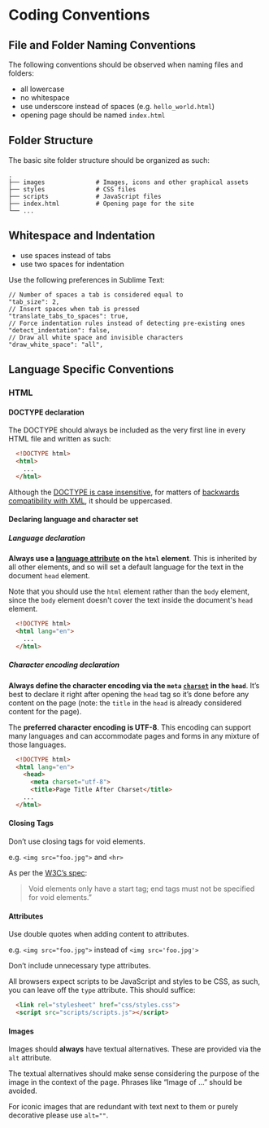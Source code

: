 # Coding Conventions

## File and Folder Naming Conventions

The following conventions should be observed when naming files and folders:

- all lowercase
- no whitespace
- use underscore instead of spaces (e.g. `hello_world.html`)
- opening page should be named `index.html`

## Folder Structure

The basic site folder structure should be organized as such:

    .
    ├── images              # Images, icons and other graphical assets
    ├── styles              # CSS files
    ├── scripts             # JavaScript files
    ├── index.html          # Opening page for the site
    └── ...

## Whitespace and Indentation

- use spaces instead of tabs
- use two spaces for indentation

Use the following preferences in Sublime Text:

    // Number of spaces a tab is considered equal to
    "tab_size": 2,
    // Insert spaces when tab is pressed
    "translate_tabs_to_spaces": true,
    // Force indentation rules instead of detecting pre-existing ones
    "detect_indentation": false,
    // Draw all white space and invisible characters
    "draw_white_space": "all",

## Language Specific Conventions

### HTML

#### DOCTYPE declaration

The DOCTYPE should always be included as the very first line in every HTML file and written as such:

```html
  <!DOCTYPE html>
  <html>
    ...
  </html>
```

Although the [DOCTYPE is case insensitive](https://www.w3.org/TR/html5/syntax.html#the-doctype), for matters of [backwards compatibility with XML](https://mathiasbynens.be/notes/xhtml5#doctype), it should be uppercased.

#### Declaring language and character set

##### Language declaration

**Always use a [language attribute](https://www.w3.org/International/questions/qa-html-language-declarations) on the `html` element**. This is inherited by all other elements, and so will set a default language for the text in the document `head` element.

Note that you should use the `html` element rather than the `body` element, since the `body` element doesn't cover the text inside the document's `head` element.

```html
  <!DOCTYPE html>
  <html lang="en">
    ...
  </html>
```

##### Character encoding declaration

**Always define the character encoding via the `meta` [`charset`](https://www.w3.org/International/questions/qa-what-is-encoding) in the `head`**. It’s best to declare it right after opening the `head` tag so it’s done before any content on the page (note: the `title` in the `head` is already considered content for the page).

The **preferred character encoding is UTF-8**. This encoding can support many languages and can accommodate pages and forms in any mixture of those languages.

```html
  <!DOCTYPE html>
  <html lang="en">
    <head>
      <meta charset="utf-8">
      <title>Page Title After Charset</title>
    ...
  </html>
```

#### Closing Tags

Don’t use closing tags for void elements.

e.g. `<img src="foo.jpg">` and `<hr>`

As per the [W3C’s spec](https://www.w3.org/TR/html5/syntax.html#void-elements):

> Void elements only have a start tag; end tags must not be specified for void elements.”

#### Attributes

Use double quotes when adding content to attributes.

e.g. `<img src="foo.jpg">` instead of `<img src='foo.jpg'>`

Don’t include unnecessary type attributes.

All browsers expect scripts to be JavaScript and styles to be CSS, as such, you can leave off the `type` attribute. This should suffice:

```html
  <link rel="stylesheet" href="css/styles.css">
  <script src="scripts/scripts.js"></script>
```

#### Images

Images should **always** have textual alternatives. These are provided via the `alt` attribute.

The textual alternatives should make sense considering the purpose of the image in the context of the page. Phrases like “Image of …” should be avoided.

For iconic images that are redundant with text next to them or purely decorative please use `alt=""`.
